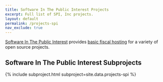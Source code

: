 ```yaml
---
title: Software In The Public Interest Projects
excerpt: Full list of SPI, Inc projects.
layout: default
permalink: /projects-spi
nav_exclude: true
---
```


[Software In The Public Interest](foundations/spi) provides [basic fiscal hosting](https://www.spi-inc.org/projects/services/) for a variety of open source projects.

<h2>Software In The Public Interest Subprojects</h2>

{% include subproject.html subproject=site.data.projects-spi %}
